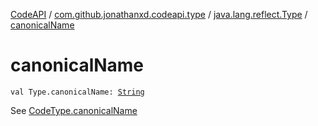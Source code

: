 [CodeAPI](../../index.md) / [com.github.jonathanxd.codeapi.type](../index.md) / [java.lang.reflect.Type](index.md) / [canonicalName](.)

# canonicalName

`val Type.canonicalName: `[`String`](https://kotlinlang.org/api/latest/jvm/stdlib/kotlin/-string/index.html)

See [CodeType.canonicalName](../-code-type/canonical-name.md)

